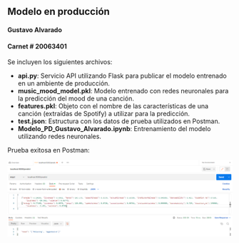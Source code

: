 ## Modelo en producción
#### Gustavo Alvarado
#### Carnet # 20063401

Se incluyen los siguientes archivos: 

* **api.py**: Servicio API utilizando Flask para publicar el modelo entrenado en un ambiente de producción. 
* **music_mood_model.pkl**: Modelo entrenado con redes neuronales para la predicción del mood de una canción. 
* **features.pkl**: Objeto con el nombre de las características de una canción (extraídas de Spotify) a utilizar para la predicción. 
* **test.json**: Estructura con los datos de prueba utilizados en Postman.
* **Modelo_PD_Gustavo_Alvarado.ipynb**: Entrenamiento del modelo utilizando redes neuronales. 

Prueba exitosa en Postman: 

![alt text](https://github.com/gustavo-alvarado/product-development/blob/main/produccion/Prueba%20en%20Postman.png?raw=true)
